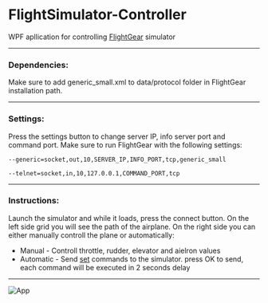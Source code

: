 # FlightSimulator-Controller
WPF apllication for controlling [FlightGear](http://home.flightgear.org/) simulator

------------
### Dependencies:
Make sure to add generic_small.xml to data/protocol folder in FlightGear installation path.

------------

### Settings:
Press the settings button to change server IP, info server port and  command port.
Make sure to run FlightGear with the following settings:

`--generic=socket,out,10,SERVER_IP,INFO_PORT,tcp,generic_small`

`--telnet=socket,in,10,127.0.0.1,COMMAND_PORT,tcp`

------------

### Instructions:
Launch the simulator and while it loads, press the connect button.
On the left side grid you will see the path of the airplane.
On the right side you can either manually controll the plane or automatically:
- Manual - Controll throttle, rudder, elevator and aielron values
- Automatic - Send [set](http://wiki.flightgear.org/Telnet_usage#set) commands to the simulator. press OK to send, each command will be executed in 2 seconds delay

------------

![‏‏App](https://user-images.githubusercontent.com/40210928/56092903-fb0f4f00-5eca-11e9-9d41-c457e0f0280e.PNG)



